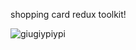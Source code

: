 shopping card redux toolkit!

![giugiypiypi](https://user-images.githubusercontent.com/73972922/171749518-e78351c4-a787-42df-9b6c-53efd3710e54.gif)

